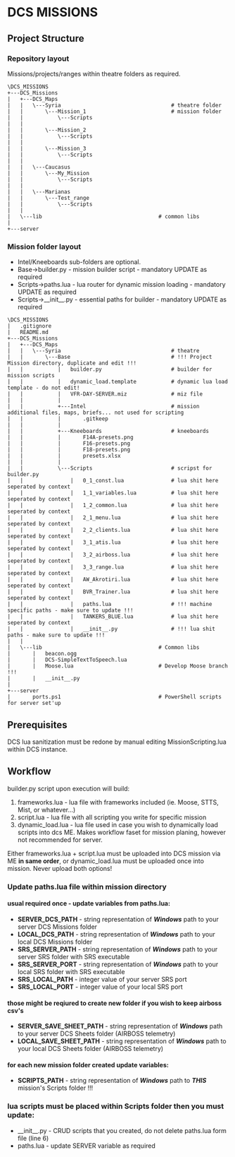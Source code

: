 # DCS MISSIONS
## Project Structure
### Repository layout
Missions/projects/ranges within theatre folders as required.
```
\DCS_MISSIONS
+---DCS_Missions
|   +---DCS_Maps
|   |   \---Syria                                   # theatre folder
|   |       \---Mission_1                           # mission folder
|   |           \---Scripts                         
|   |
|   |       \---Mission_2                           
|   |           \---Scripts                         
|   |
|   |       \---Mission_3                           
|   |           \---Scripts                         
|   |
|   |   \---Caucasus                                
|   |       \---My_Mission                          
|   |           \---Scripts                         
|   |
|   |   \---Marianas                                
|   |       \---Test_range                               
|   |           \---Scripts                         
|   |
|   \---lib                                     # common libs
|               
+---server

```

### Mission folder layout
* Intel/Kneeboards sub-folders are optional.
* Base->builder.py - mission builder script - mandatory UPDATE as required
* Scripts->paths.lua - lua router for dynamic mission loading - mandatory UPDATE as required
* Scripts->\_\_init__.py - essential paths for builder - mandatory UPDATE as required
```
\DCS_MISSIONS
|   .gitignore
|   README.md
+---DCS_Missions
|   +---DCS_Maps
|   |   \---Syria                                   # theatre
|   |       \---Base                                # !!! Project Mission directory, duplicate and edit !!!
|   |           |   builder.py                      # builder for mission scripts
|   |           |   dynamic_load.template           # dynamic lua load template - do not edit!
|   |           |   VFR-DAY-SERVER.miz              # miz file
|   |           |   
|   |           +---Intel                           # mission additional files, maps, briefs... not used for scripting
|   |           |       .gitkeep
|   |           |       
|   |           +---Kneeboards                      # kneeboards
|   |           |       F14A-presets.png
|   |           |       F16-presets.png
|   |           |       F18-presets.png
|   |           |       presets.xlsx                
|   |           |       
|   |           \---Scripts                         # scripst for builder.py
|   |               |   0_1_const.lua               # lua shit here seperated by context
|   |               |   1_1_variables.lua           # lua shit here seperated by context   
|   |               |   1_2_common.lua              # lua shit here seperated by context
|   |               |   2_1_menu.lua                # lua shit here seperated by context
|   |               |   2_2_clients.lua             # lua shit here seperated by context
|   |               |   3_1_atis.lua                # lua shit here seperated by context
|   |               |   3_2_airboss.lua             # lua shit here seperated by context
|   |               |   3_3_range.lua               # lua shit here seperated by context
|   |               |   AW_Akrotiri.lua             # lua shit here seperated by context
|   |               |   BVR_Trainer.lua             # lua shit here seperated by context
|   |               |   paths.lua                   # !!! machine specific paths - make sure to update !!!
|   |               |   TANKERS_BLUE.lua            # lua shit here seperated by context
|   |               |   __init__.py                 # !!! lua shit paths - make sure to update !!!
|   |
|   \---lib                                     # Common libs
|       |   beacon.ogg
|       |   DCS-SimpleTextToSpeech.lua
|       |   Moose.lua                           # Develop Moose branch !!!
|       |   __init__.py
|               
+---server
|       ports.ps1                               # PowerShell scripts for server set'up
```
## Prerequisites
DCS lua sanitization must be redone by manual editing MissionScripting.lua within DCS instance.

## Workflow
builder.py script upon execution will build:
1) frameworks.lua - lua file with frameworks included (ie. Moose, STTS, Mist, or whatever...)
2) script.lua - lua file with all scripting you write for specific mission
3) dynamic_load.lua - lua file used in case you wish to dynamically load scripts into dcs ME. Makes workflow faset for mission planing, however not recommended for server. 

Either frameworks.lua + script.lua must be uploaded into DCS mission via ME **in same order**, or dynamic_load.lua must be uploaded once into mission. Never upload both options!

### Update paths.lua file within mission directory
#### usual required once - update variables from paths.lua:
- **SERVER_DCS_PATH** - string representation of **_Windows_** path to your server DCS Missions folder
- **LOCAL_DCS_PATH** - string representation of **_Windows_** path to your local DCS Missions folder
- **SRS_SERVER_PATH** - string representation of **_Windows_** path to your server SRS folder with SRS executable
- **SRS_SERVER_PORT** - string representation of **_Windows_** path to your local SRS folder with SRS executable
- **SRS_LOCAL_PATH** - integer value of your server SRS port
- **SRS_LOCAL_PORT** - integer value of your local SRS port
#### those might be reqiured to create new folder if you wish to keep airboss csv's 
- **SERVER_SAVE_SHEET_PATH** - string representation of **_Windows_** path to your server DCS Sheets folder (AIRBOSS telemetry)
- **LOCAL_SAVE_SHEET_PATH** - string representation of **_Windows_** path to your local DCS Sheets folder (AIRBOSS telemetry)
#### for each new mission folder created update variables:
- **SCRIPTS_PATH** - string representation of **_Windows_** path to **_THIS_** mission's Scripts folder !!!
### lua scripts must be placed within Scripts folder then you must update:
- \_\_init__.py - CRUD scripts that you created, do not delete paths.lua form file (line 6)
- paths.lua - update SERVER variable as required



